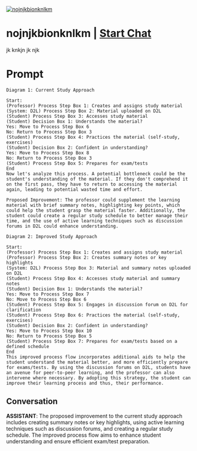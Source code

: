 
[![nojnjkbionknlkm](https://flow-prompt-covers.s3.us-west-1.amazonaws.com/icon/futuristic/futu_8.png)](https://gptcall.net/chat.html?data=%7B%22contact%22%3A%7B%22id%22%3A%22Afsu_QCanK954M_JllJtV%22%2C%22flow%22%3Atrue%7D%7D)
# nojnjkbionknlkm | [Start Chat](https://gptcall.net/chat.html?data=%7B%22contact%22%3A%7B%22id%22%3A%22Afsu_QCanK954M_JllJtV%22%2C%22flow%22%3Atrue%7D%7D)
 jk knkjn jk njk

# Prompt

```
Diagram 1: Current Study Approach

Start:
(Professor) Process Step Box 1: Creates and assigns study material
(System: D2L) Process Step Box 2: Material uploaded on D2L
(Student) Process Step Box 3: Accesses study material
(Student) Decision Box 1: Understands the material?
Yes: Move to Process Step Box 6
No: Return to Process Step Box 3
(Student) Process Step Box 4: Practices the material (self-study, exercises)
(Student) Decision Box 2: Confident in understanding?
Yes: Move to Process Step Box 8
No: Return to Process Step Box 3
(Student) Process Step Box 5: Prepares for exam/tests
End
Now let's analyze this process. A potential bottleneck could be the student's understanding of the material. If they don't comprehend it on the first pass, they have to return to accessing the material again, leading to potential wasted time and effort.

Proposed Improvement: The professor could supplement the learning material with brief summary notes, highlighting key points, which could help the student grasp the material faster. Additionally, the student could create a regular study schedule to better manage their time, and the use of active learning techniques such as discussion forums in D2L could enhance understanding.

Diagram 2: Improved Study Approach

Start:
(Professor) Process Step Box 1: Creates and assigns study material
(Professor) Process Step Box 2: Creates summary notes or key highlights
(System: D2L) Process Step Box 3: Material and summary notes uploaded on D2L
(Student) Process Step Box 4: Accesses study material and summary notes
(Student) Decision Box 1: Understands the material?
Yes: Move to Process Step Box 7
No: Move to Process Step Box 6
(Student) Process Step Box 5: Engages in discussion forum on D2L for clarification
(Student) Process Step Box 6: Practices the material (self-study, exercises)
(Student) Decision Box 2: Confident in understanding?
Yes: Move to Process Step Box 10
No: Return to Process Step Box 5
(Student) Process Step Box 7: Prepares for exam/tests based on a defined schedule
End
This improved process flow incorporates additional aids to help the student understand the material better, and more efficiently prepare for exams/tests. By using the discussion forums on D2L, students have an avenue for peer-to-peer learning, and the professor can also intervene where necessary. By adopting this strategy, the student can improve their learning process and thus, their performance.
```

## Conversation

**ASSISTANT**: The proposed improvement to the current study approach includes creating summary notes or key highlights, using active learning techniques such as discussion forums, and creating a regular study schedule. The improved process flow aims to enhance student understanding and ensure efficient exam/test preparation.


